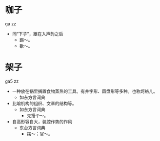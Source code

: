 # 咖子
ga zz
- 同“下子”，跟在入声韵之后
  - 踢～。
  - 歇～。

# 架子
ga5 zz
+ 一种放在锅里搁置食物蒸热的工具。有井字形、圆盘形等多种。也称炣络儿。
  * 如东方言词典
+ 比喻机构的组织、文章的结构等。
  * 如东方言词典
    - 先搭个～。
+ 自高形容自大，装腔作势的作风
  * 东台方言词典
    - 摆～；官～。
